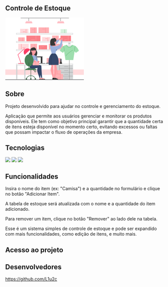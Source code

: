 ## Controle de Estoque

<img width="250px" src="imagens/controle.png" alt="Imagem representativa de controle de estoque">
 
<h2> Sobre</h2>
<p>Projeto desenvolvido para ajudar no controle e gerenciamento do estoque.</p>
<p>Aplicação que permite aos usuários gerenciar e monitorar os produtos disponíveis. Ele tem como objetivo principal garantir que a quantidade certa de itens esteja disponível no momento certo, evitando excessos ou faltas que possam impactar o fluxo de operações da empresa.<p>

## Tecnologias

<div>
  <img src="https://img.shields.io/badge/HTML-239120?style=for-the-badge&logo=html5&logoColor=white">
  <img src="https://img.shields.io/badge/CSS-239120?&style=for-the-badge&logo=css3&logoColor=white">
  <img src="https://img.shields.io/badge/JavaScript-F7DF1E?style=for-the-badge&logo=javascript&logoColor=black">
</div>

## Funcionalidades

Insira o nome do item (ex: "Camisa") e a quantidade no formulário e clique no botão "Adicionar Item".

A tabela de estoque será atualizada com o nome e a quantidade do item adicionado.

Para remover um item, clique no botão "Remover" ao lado dele na tabela.

Esse é um sistema simples de controle de estoque e pode ser expandido com mais funcionalidades, como edição de itens, e muito mais.

##    Acesso ao projeto

##    Desenvolvedores

https://github.com/L1u2c
